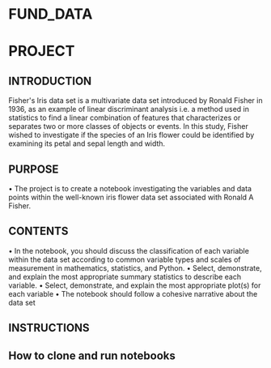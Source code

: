 # FUND_DATA

# PROJECT
## INTRODUCTION
Fisher's Iris data set is a multivariate data set introduced by Ronald Fisher in 1936, as an example of linear discriminant analysis i.e. a method used in statistics to find a linear combination of features that characterizes or separates two or more classes of objects or events. In this study, Fisher wished to investigate if the species of an Iris flower could be identified by examining its petal and sepal length and width.

## PURPOSE
 • The project is to create a notebook investigating the variables and
data points within the well-known iris flower data set associated
with Ronald A Fisher.

## CONTENTS
• In the notebook, you should discuss the classification of each
variable within the data set according to common variable types
and scales of measurement in mathematics, statistics, and Python.
• Select, demonstrate, and explain the most appropriate summary
statistics to describe each variable.
• Select, demonstrate, and explain the most appropriate plot(s) for
each variable
• The notebook should follow a cohesive narrative about the data
set

## INSTRUCTIONS

## How to clone and run notebooks